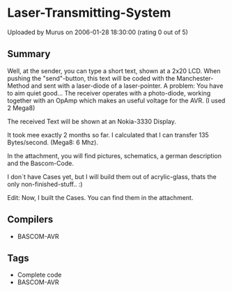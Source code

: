 # Laser-Transmitting-System

Uploaded by Murus on 2006-01-28 18:30:00 (rating 0 out of 5)

## Summary

Well, at the sender, you can type a short text, shown at a 2x20 LCD. When pushing the "send"-button, this text will be coded with the Manchester-Method and sent with a laser-diode of a laser-pointer. A problem: You have to aim quiet good... The receiver operates with a photo-diode, working together with an OpAmp which makes an useful voltage for the AVR. (I used 2 Mega8)  

The received Text will be shown at an Nokia-3330 Display.  

It took mee exactly 2 months so far. I calculated that I can transfer 135 Bytes/second. (Mega8: 6 Mhz).  

In the attachment, you will find pictures, schematics, a german description and the Bascom-Code. 


I don`t have Cases yet, but I will build them out of acrylic-glass, thats the only non-finished-stuff.. :)


Edit: Now, I built the Cases. You can find them in the attachment.

## Compilers

- BASCOM-AVR

## Tags

- Complete code
- BASCOM-AVR
